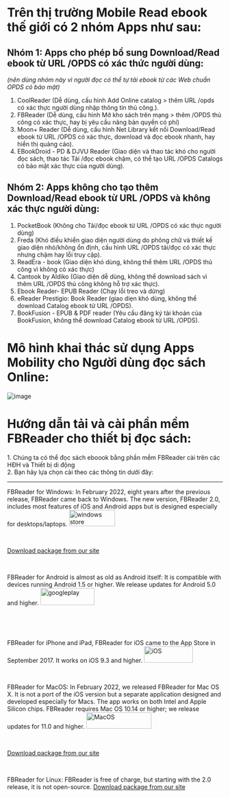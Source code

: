 # Trên thị trường Mobile Read ebook thế giới có 2 nhóm Apps như sau:

## Nhóm 1: Apps cho phép bổ sung Download/Read ebook từ URL /OPDS có xác thức người dùng: 
_(nên dùng nhóm này vì người đọc có thể tự tải ebook từ các Web chuẩn OPDS có bảo mật)_
 1. CoolReader (Dễ dùng, cấu hình Add Online catalog > thêm URL /opds có xác thực người dùng nhập thông tin thủ công.).
 2. FBReader (Dễ dùng, cấu hình Mở kho sách trên mạng > thêm /OPDS thủ công có xác thực, hay bị yêu cầu nâng bản quyền có phí)
 3. Moon+ Reader (Dễ dùng, cấu hình Net Library kết nối Download/Read ebook từ URL /OPDS có xác thực, download và đọc ebook nhanh, hay hiển thị quảng cáo).
 4. EBookDroid - PD & DJVU Reader (Giao diện và thao tác khó cho người đọc sách, thao tác Tải /đọc ebook chậm, có thể tạo URL /OPDS Catalogs có bảo mật xác thực của người dùng).

## Nhóm 2: Apps không cho tạo thêm Download/Read ebook từ URL /OPDS và không xác thực người dùng:
 1. PocketBook (Không cho Tải/đọc ebook từ URL /OPDS có xác thực người dùng)  
 2. Freda (Khó điều khiển giao diện người dùng do phông chữ và thiết kế giao diện nhỏ/không ổn định, cấu hình URL /OPDS tải/đọc có xác thực nhưng chậm hay lỗi truy cập).
 3. ReadEra - book (Giao diện khó dùng, không thể thêm URL /OPDS thủ công vì không có xác thực)
 4. Cantook by Aldiko (Giao diện dễ dùng, không thể download sách vì thêm URL /OPDS thủ công không hỗ trợ xác thực).
 5. Ebook Reader- EPUB Reader (Chạy lỗi treo và dừng)
 6. eReader Prestigio: Book Reader (giao diẹn khó dùng, không thể download Catalog ebook từ URL /OPDS).
 7. BookFusion - EPUB & PDF reader (Yêu cầu đăng ký tài khoản của BookFusion, không thể download Catalog ebook từ URL /OPDS).

# Mô hình khai thác sử dụng Apps Mobility cho Người dùng đọc sách Online:

![image](https://github.com/PhDLeToanThang/ebook/assets/106635733/26a2dcb9-5c91-40b4-9f04-894d7bff5228)

# Hướng dẫn tải và cài phần mềm FBReader cho thiết bị đọc sách:

<div class="col-sm-6 col-sm-offset-2">
1. Chúng ta có thể đọc sách eboook bằng phần mềm FBReader cài trên các HĐH và Thiết bị di động<br/>
2. Bạn hãy lựa chọn cài theo các thông tin dưới đây:<br/>
<hr></hr>
<p>FBReader for Windows: 
In February 2022, eight years after the previous release, FBReader came back to Windows. 
The new version, FBReader 2.0, includes most features of iOS and Android apps but is designed especially for desktops/laptops.
<a href="https://www.microsoft.com/store/apps/9PMZ94127M4G" alt="Get it from Microsoft" target="_blank" rel="nofollow">
<img src="https://atcom.vn/static/img/microsoftwindows.png" style="height: 38px; width: 107px;" alt="windows store">
</a></p><br/>

<p><a href="https://fbreader.org/windows/packages" alt="Download package from our site" >Download package from our site</a></p><br/>

<p>FBReader for Android is almost as old as Android itself:
It is compatible with devices running Android 1.5 or higher. We release updates for Android 5.0 and higher.
<a href="https://play.google.com/store/apps/details?id=org.geometerplus.zlibrary.ui.android" alt="Get it on Google Play" target="_blank" rel="nofollow">
<img src="https://atcom.vn/static/img/googleplay.png" style="height: 40px; width: 126px;" alt="googleplay">
</a></p><br/>

<p><a href="https://fbreader.org/android/packages" alt="Download package from our site"></a></p><br/>

<p>FBReader for iPhone and iPad, FBReader for iOS came to the App Store in September 2017. It works on iOS 9.3 and higher.
<a href="https://apps.apple.com/app/fbreader/id1067172178" alt="Download on the App Store" target="_blank" rel="nofollow">
<img src="https://atcom.vn/static/img/appstore.png" style="height: 38px; width: 114px;" alt="iOS">
</a></p><br/>

<p>FBReader for MacOS:
In February 2022, we released FBReader for Mac OS X. 
It is not a port of the iOS version but a separate application designed and developed especially for Macs. 
The app works on both Intel and Apple Silicon chips. FBReader requires Mac OS 10.14 or higher; we release updates for 11.0 and higher.
<a href="https://apps.apple.com/app/fbreader/id1067172178" alt="Download on the Mac App Store" target="_blank" rel="nofollow">
<img src="https://atcom.vn/static/img/macos.png" style="height: 38px; width: 152px;" alt="MacOS">
</a></p><br/>

<p><a href="https://fbreader.org/macos/packages" alt="Download package from our site" >Download package from our site</a></p><br/>

<p>FBReader for Linux: FBReader is free of charge, but starting with the 2.0 release, it is not open-source.
<a href="https://fbreader.org/linux/packages" alt="Download package from our site" >Download package from our site</a></p><br/>
  </div>
